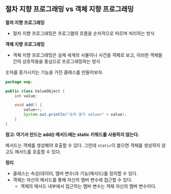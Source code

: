 ## 절차 지향 프로그래밍 vs 객체 지향 프로그래밍

**절차 지향 프로그래밍**

- 절차 지향 프로그래밍은 프로그램의 흐름을 순차적으로 따르며 처리하는 방식

**객체 지향 프로그래밍**

- 객체 지향 프로그래밍은 실제 세계의 사물이나 사건을 객체로 보고, 이러한 객체들 간의 상호작용을 중심으로 프로그래밍하는 방식

숫자를 증가시키는 기능을 가진 클래스를 만들어보자.

```java
package oop;

public class ValueObject {
    int value;

    void add() {
        value++;
        System.out.println("숫자 증가 value=" + value);
    }
}
```

**참고: 여기서 만드는 add() 메서드에는 static 키워드를 사용하지 않는다.**

메서드는 객체를 생성해야 호출할 수 있다. 그런데 `static`이 붙으면 객체를 생성하지 않고도 메서드를 호출할 수 있다.

**정리**

- 클래스는 속성(데이터, 멤버 변수)과 기능(메서드)를 정의할 수 있다.
- 객체는 자신의 메서드를 통해 자신의 멤버 변수에 접근할 수 있다.
    - 객체의 메서드 내부에서 접근하는 멤버 변수는 객체 자신의 멤버 변수이다.
